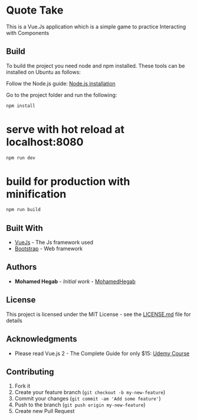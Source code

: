 # Quote Take
This is a Vue.Js application which is a simple game to practice Interacting with Components 

## Build

To build the project you need node and npm installed. These tools can be installed on Ubuntu as follows:

Follow the Node.js guide: [Node.js installation](https://github.com/joyent/node/wiki/Installing-Node.js-via-package-manager)

Go to the project folder and run the following:

```sh
npm install
```
# serve with hot reload at localhost:8080
```sh
npm run dev
```

# build for production with minification
```sh
npm run build
```

## Built With

* [VueJs](https://vuejs.org/) - The Js framework used
* [Bootstrap](https://getbootstrap.com) - Web framework

## Authors

* **Mohamed Hegab** - *Initial work* - [MohamedHegab](https://github.com/MohamedHegab)

## License

This project is licensed under the MIT License - see the [LICENSE.md](LICENSE.md) file for details

## Acknowledgments

* Please read Vue.js 2 - The Complete Guide for only $15: [Udemy Course](https://www.youtube.com/redirect?event=video_description&v=KMX1mFEmM3E&redir_token=_lbUTclusS7_XNn5nQOA16pAL1h8MTUxNjcwNzk5NUAxNTE2NjIxNTk1&q=https%3A%2F%2Fwww.udemy.com%2Fvuejs-2-the-complete-guide%2F%3FcouponCode%3DYOUTUBE_VUE)

## Contributing

1. Fork it
2. Create your feature branch (`git checkout -b my-new-feature`)
3. Commit your changes (`git commit -am 'Add some feature'`)
4. Push to the branch (`git push origin my-new-feature`)
5. Create new Pull Request
